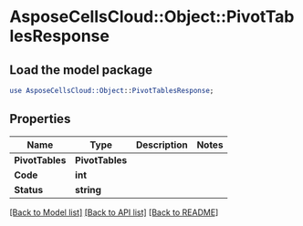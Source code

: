 # AsposeCellsCloud::Object::PivotTablesResponse 

## Load the model package
```perl
use AsposeCellsCloud::Object::PivotTablesResponse;
```

## Properties
Name | Type | Description | Notes
------------ | ------------- | ------------- | -------------
**PivotTables** | **PivotTables** |  |
**Code** | **int** |  |
**Status** | **string** |  |  

[[Back to Model list]](../README.md#documentation-for-models) [[Back to API list]](../README.md#documentation-for-api-endpoints) [[Back to README]](../README.md)

